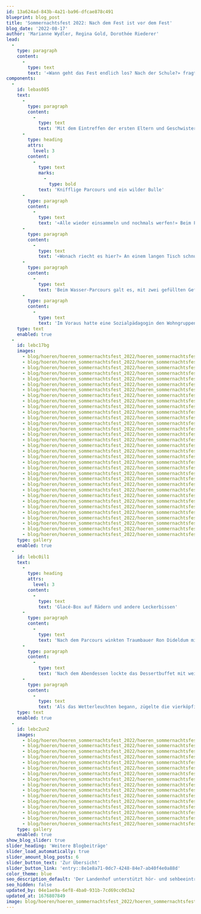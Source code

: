 ```yaml
---
id: 13a624ad-843b-4a21-ba96-dfcae878c491
blueprint: blog_post
title: 'Sommernachtsfest 2022: Nach dem Fest ist vor dem Fest'
blog_date: '2022-08-17'
author: 'Marianne Wydler, Regina Gold, Dorothée Riederer'
lead:
  -
    type: paragraph
    content:
      -
        type: text
        text: '«Wann geht das Fest endlich los? Nach der Schule?» fragten die Kinder am 17. August, als sie am Morgen vor dem Tageshort das Zelt des Bullridings sahen. «Nach dem Mittagessen?» «Nein, wir müssen warten, bis auch die Oberstufe keine Schule mehr hat.» Trotz Spielen und Basteln ging die Zeit jedoch kaum vorbei.'
components:
  -
    id: lebas085
    text:
      -
        type: paragraph
        content:
          -
            type: text
            text: 'Mit dem Eintreffen der ersten Eltern und Geschwister war dann für die Kinder klar, endlich mit dem Parcours loslegen zu können. Auch als Gäste eingeladen waren die Schutzsuchenden aus der Ukraine, welche zurzeit im Internatsgebäude Haus Blau leben.'
      -
        type: heading
        attrs:
          level: 3
        content:
          -
            type: text
            marks:
              -
                type: bold
            text: 'Knifflige Parcours und ein wilder Bulle'
      -
        type: paragraph
        content:
          -
            type: text
            text: '«Alle wieder einsammeln und nochmals werfen!» Beim Frisbee-Posten wurden die erzielten Punkte laufend addiert. Bereits die Kleinen warfen sehr geschickt. Wer traut sich am nächsten Posten auf den Bullen? Nur schon das Hinaufklettern erforderte Kraft. Doch der Stier bewegte sich erst, nachdem man sich am Widerrist an einem zuvor herausgezogenen Knauf festhielt. Schwierig! Umso mehr strahlten dann die reitenden Cowboys und -girls, welche früher oder später auf der weichen Matte landeten.'
      -
        type: paragraph
        content:
          -
            type: text
            text: '«Wonach riecht es hier?» An einem langen Tisch schnupperten alle konzentriert an Döschen. «Logisch, nach Vanille!» Schwierig herauszufinden war die Rose und bei der Zwiebel entwich manchen ein «bäääh». «Was sieht man auf diesen Bildausschnitten?» Während die Erwachsenen noch mit zusammengekniffenen Augen überlegen mussten, erkannten die Kinder bereits die Lösung und alle wollten sie zuerst nennen.'
      -
        type: paragraph
        content:
          -
            type: text
            text: 'Beim Wasser-Parcours galt es, mit zwei gefüllten Gefässen erst über eine Rampe und dann einen Slalom zu laufen, das Wasser in einen Eimer zu leeren, zurückzukehren und die Gefässe zu übergeben. Aus lauter Eifer verschütteten manche Kinder Wasser, andere gingen es ruhig an und konnten umso mehr transportieren. Je höher der Wasserpegel, desto mehr Punkte erzielte ein Team.'
      -
        type: paragraph
        content:
          -
            type: text
            text: 'Im Voraus hatte eine Sozialpädagogin den Wohngruppen die Spielregeln und Fotos zu den Spielposten verteilt. Damit konnten Kinder, welche Mühe damit bekunden, neue Eindrücke zu filtern, aufs Fest vorbereitet werden. Was diesen Kindern half, sich bei den Posten zurechtzufinden, löste allgemein Freude aufs Fest aus.'
    type: text
    enabled: true
  -
    id: lebc17bg
    images:
      - blog/hoeren/hoeren_sommernachtsfest_2022/hoeren_sommernachtsfest_2022-01.jpg
      - blog/hoeren/hoeren_sommernachtsfest_2022/hoeren_sommernachtsfest_2022-12.jpg
      - blog/hoeren/hoeren_sommernachtsfest_2022/hoeren_sommernachtsfest_2022-11.jpg
      - blog/hoeren/hoeren_sommernachtsfest_2022/hoeren_sommernachtsfest_2022-10.jpg
      - blog/hoeren/hoeren_sommernachtsfest_2022/hoeren_sommernachtsfest_2022-09.jpg
      - blog/hoeren/hoeren_sommernachtsfest_2022/hoeren_sommernachtsfest_2022-08.jpg
      - blog/hoeren/hoeren_sommernachtsfest_2022/hoeren_sommernachtsfest_2022-07.jpg
      - blog/hoeren/hoeren_sommernachtsfest_2022/hoeren_sommernachtsfest_2022-05.jpg
      - blog/hoeren/hoeren_sommernachtsfest_2022/hoeren_sommernachtsfest_2022-04.jpg
      - blog/hoeren/hoeren_sommernachtsfest_2022/hoeren_sommernachtsfest_2022-03.jpg
      - blog/hoeren/hoeren_sommernachtsfest_2022/hoeren_sommernachtsfest_2022-02.jpg
      - blog/hoeren/hoeren_sommernachtsfest_2022/hoeren_sommernachtsfest_2022-13.jpg
      - blog/hoeren/hoeren_sommernachtsfest_2022/hoeren_sommernachtsfest_2022-14.jpg
      - blog/hoeren/hoeren_sommernachtsfest_2022/hoeren_sommernachtsfest_2022-15.jpg
      - blog/hoeren/hoeren_sommernachtsfest_2022/hoeren_sommernachtsfest_2022-16.jpg
      - blog/hoeren/hoeren_sommernachtsfest_2022/hoeren_sommernachtsfest_2022-17.jpg
      - blog/hoeren/hoeren_sommernachtsfest_2022/hoeren_sommernachtsfest_2022-18.jpg
      - blog/hoeren/hoeren_sommernachtsfest_2022/hoeren_sommernachtsfest_2022-19.jpg
      - blog/hoeren/hoeren_sommernachtsfest_2022/hoeren_sommernachtsfest_2022-20.jpg
      - blog/hoeren/hoeren_sommernachtsfest_2022/hoeren_sommernachtsfest_2022-21.jpg
      - blog/hoeren/hoeren_sommernachtsfest_2022/hoeren_sommernachtsfest_2022-22.jpg
      - blog/hoeren/hoeren_sommernachtsfest_2022/hoeren_sommernachtsfest_2022-23.jpg
      - blog/hoeren/hoeren_sommernachtsfest_2022/hoeren_sommernachtsfest_2022-24.jpg
      - blog/hoeren/hoeren_sommernachtsfest_2022/hoeren_sommernachtsfest_2022-26.jpg
      - blog/hoeren/hoeren_sommernachtsfest_2022/hoeren_sommernachtsfest_2022-27.jpg
      - blog/hoeren/hoeren_sommernachtsfest_2022/hoeren_sommernachtsfest_2022-28.jpg
      - blog/hoeren/hoeren_sommernachtsfest_2022/hoeren_sommernachtsfest_2022-29.jpg
      - blog/hoeren/hoeren_sommernachtsfest_2022/hoeren_sommernachtsfest_2022-30.jpg
      - blog/hoeren/hoeren_sommernachtsfest_2022/hoeren_sommernachtsfest_2022-31.jpg
      - blog/hoeren/hoeren_sommernachtsfest_2022/hoeren_sommernachtsfest_2022-32.jpg
      - blog/hoeren/hoeren_sommernachtsfest_2022/hoeren_sommernachtsfest_2022-33.jpg
      - blog/hoeren/hoeren_sommernachtsfest_2022/hoeren_sommernachtsfest_2022-34.jpg
      - blog/hoeren/hoeren_sommernachtsfest_2022/hoeren_sommernachtsfest_2022-35.jpg
    type: gallery
    enabled: true
  -
    id: lebc0il1
    text:
      -
        type: heading
        attrs:
          level: 3
        content:
          -
            type: text
            text: 'Glacé-Box auf Rädern und andere Leckerbissen'
      -
        type: paragraph
        content:
          -
            type: text
            text: 'Nach dem Parcours winkten Traumbauer Ron Dideldum mit seinen Zauberkünsten und seine Assistentin, welche die Kinder originell schminkte. Am Glacé-Wagen konnten die Kinder nun ihren Bon einlösen. Den Anhänger mit Kühlbox hatten Oberstufenschüler im Werken und in der Freizeit restauriert. Die Schweizerische Vereinigung der Eltern hörgeschädigter Kinder SVEHK stellte den Eltern an ihrem Stand die Angebote der Selbsthilfegruppe vor, und die Kinder freuten sich über einen Ballon mit einem fröhlichen Gesicht.'
      -
        type: paragraph
        content:
          -
            type: text
            text: 'Nach dem Abendessen lockte das Dessertbuffet mit weiteren Leckerbissen. Ein Junge, der sich neben einem gehörlosen Kind etwas Süsses auswählte, bemerkte: «Ich glaube, es gefällt ihm, seine Augen strahlen so stark!». Vielleicht fragten sich manche Gäste, wie es er Küche und der Ökonomie stets gelinge, die über 400 Personen ohne langes Anstehen an den Essensstationen zu bedienen. Gemäss Küchenchef Heinz Rub beherzigten beide Bereiche das Motto «nach dem Fest ist vor dem Fest» und hielten die Erfahrungen im Hinblick aufs nächste Mal jeweils zeitnah fest.'
      -
        type: paragraph
        content:
          -
            type: text
            text: 'Als das Wetterleuchten begann, zügelte die vierköpfige Band Happy Castle Express unter ein schützendes Dach, wo ihre Bluegrass-Songs - traditionelle Musik aus den Staaten - weiter erklangen. Der Regen setzte dann einige Minuten zu früh ein. Denjenigen, die bei den Aufräumarbeiten nass wurden, sei besonders gedankt!'
    type: text
    enabled: true
  -
    id: lebc2un2
    images:
      - blog/hoeren/hoeren_sommernachtsfest_2022/hoeren_sommernachtsfest_2022-36.jpg
      - blog/hoeren/hoeren_sommernachtsfest_2022/hoeren_sommernachtsfest_2022-37.jpg
      - blog/hoeren/hoeren_sommernachtsfest_2022/hoeren_sommernachtsfest_2022-38.jpg
      - blog/hoeren/hoeren_sommernachtsfest_2022/hoeren_sommernachtsfest_2022-40.jpg
      - blog/hoeren/hoeren_sommernachtsfest_2022/hoeren_sommernachtsfest_2022-41.jpg
      - blog/hoeren/hoeren_sommernachtsfest_2022/hoeren_sommernachtsfest_2022-42.jpg
      - blog/hoeren/hoeren_sommernachtsfest_2022/hoeren_sommernachtsfest_2022-44.jpg
      - blog/hoeren/hoeren_sommernachtsfest_2022/hoeren_sommernachtsfest_2022-45.jpg
      - blog/hoeren/hoeren_sommernachtsfest_2022/hoeren_sommernachtsfest_2022-46.jpg
      - blog/hoeren/hoeren_sommernachtsfest_2022/hoeren_sommernachtsfest_2022-49.jpg
      - blog/hoeren/hoeren_sommernachtsfest_2022/hoeren_sommernachtsfest_2022-50.jpeg
      - blog/hoeren/hoeren_sommernachtsfest_2022/hoeren_sommernachtsfest_2022-51.jpg
      - blog/hoeren/hoeren_sommernachtsfest_2022/hoeren_sommernachtsfest_2022-52.jpg
      - blog/hoeren/hoeren_sommernachtsfest_2022/hoeren_sommernachtsfest_2022-53.jpg
      - blog/hoeren/hoeren_sommernachtsfest_2022/hoeren_sommernachtsfest_2022-54.jpg
      - blog/hoeren/hoeren_sommernachtsfest_2022/hoeren_sommernachtsfest_2022-55.jpg
    type: gallery
    enabled: true
show_blog_slider: true
slider_heading: 'Weitere Blogbeiträge'
slider_load_automatically: true
slider_amount_blog_posts: 6
slider_button_text: 'Zur Übersicht'
slider_button_link: 'entry::8e1e8a71-0dc7-4248-84e7-ab40f4e0a88d'
color_theme: blue
seo_description_default: 'Der Landenhof unterstützt hör- und sehbeeinträchtigte Kinder & Jugendliche in ihrem selbstbestimmten Leben durch Förderung ihrer Fähigkeiten & Entwicklung'
seo_hidden: false
updated_by: 04e1ae9a-6ef8-4ba0-931b-7cd69cc0d3a2
updated_at: 1676807849
image: blog/hoeren/hoeren_sommernachtsfest_2022/hoeren_sommernachtsfest_2022-45.jpg
---
```

